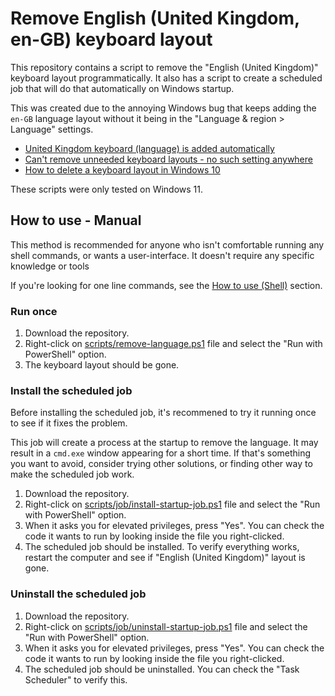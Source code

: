 # Remove English (United Kingdom, en-GB) keyboard layout

This repository contains a script to remove the "English (United Kingdom)" keyboard layout programmatically. It also has a script to create a scheduled job that will do that automatically on Windows startup. 

This was created due to the annoying Windows bug that keeps adding the `en-GB` language layout without it being in the "Language & region > Language" settings. 

- [United Kingdom keyboard (language) is added automatically](https://superuser.com/questions/1146973/united-kingdom-keyboard-language-is-added-automatically)
- [Can't remove unneeded keyboard layouts - no such setting anywhere](https://superuser.com/questions/1360623/cant-remove-unneeded-keyboard-layouts-no-such-setting-anywhere)
- [How to delete a keyboard layout in Windows 10](https://superuser.com/questions/957552/how-to-delete-a-keyboard-layout-in-windows-10)

These scripts were only tested on Windows 11. 

## How to use - Manual

This method is recommended for anyone who isn't comfortable running any shell commands, or wants a user-interface. It doesn't require any specific knowledge or tools

If you're looking for one line commands, see the [How to use (Shell)](#how-to-use-shell) section.

### Run once

1. Download the repository.
2. Right-click on [scripts/remove-language.ps1](./scripts/remove-language.ps1) file and select the "Run with PowerShell" option.
3. The keyboard layout should be gone.

### Install the scheduled job

Before installing the scheduled job, it's recommened to try it running once to see if it fixes the problem. 

This job will create a process at the startup to remove the language. It may result in a `cmd.exe` window appearing for a short time. If that's something you want to avoid, consider trying other solutions, or finding other way to make the scheduled job work.

1. Download the repository.
2. Right-click on [scripts/job/install-startup-job.ps1](./scripts/install-startup-job.ps1) file and select the "Run with PowerShell" option.
3. When it asks you for elevated privileges, press "Yes". You can check the code it wants to run by looking inside the file you right-clicked.
4. The scheduled job should be installed. To verify everything works, restart the computer and see if "English (United Kingdom)" layout is gone. 

### Uninstall the scheduled job

1. Download the repository.
2. Right-click on [scripts/job/uninstall-startup-job.ps1](./scripts/uninstall-startup-job.ps1) file and select the "Run with PowerShell" option.
3. When it asks you for elevated privileges, press "Yes". You can check the code it wants to run by looking inside the file you right-clicked.
4. The scheduled job should be uninstalled. You can check the "Task Scheduler" to verify this.

